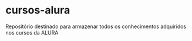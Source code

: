 # cursos-alura
 Repositório destinado para armazenar todos os conhecimentos adquiridos nos cursos da ALURA

